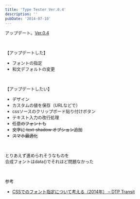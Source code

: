 ```yaml
---
title: 'Type Tester Ver.0.4'
description: ''
pubDate: '2014-07-10'
---
```


<p>アップデート。<a href="https://archive.yuheijotaki.com/demo/type_tester/0.4/">Ver.0.4</a></p>
<p>&nbsp;</p>
<p>【アップデートした】</p>
<ul>
<li>フォントの指定</li>
<li>和文デフォルトの変更</li>
</ul>
<p>&nbsp;</p>
<p>【アップデートしたい】</p>
<ul>
<li>デザイン</li>
<li>カスタムの値を保存（URLなどで）</li>
<li>cssソースのクリップボード貼り付けボタン</li>
<li>テキスト入力の改行処理</li>
<li><del datetime="2014-07-10T14:39:01+00:00">任意のフォントも</del></li>
<li><del datetime="2014-07-10T14:41:47+00:00">文字に text-shadow オプション追加</del></li>
<li><del datetime="2014-07-10T14:41:47+00:00">スマホ最適化</del></li>
</ul>
<p>&nbsp;</p>
<p>とりあえず進められそうなものを<br>
合成フォントはdata()でそれほど問題なかった</p>
<p>&nbsp;</p>
<p>参考</p>
<ul>
<li><a href="http://www.dtp-transit.jp/misc/web/post_1881.html">CSSでのフォント指定について考える（2014年） – DTP Transit</a></li>
</ul>

